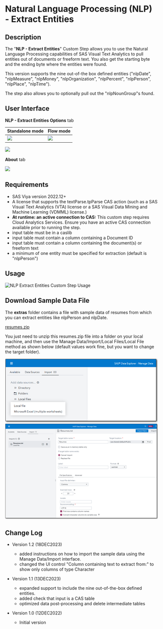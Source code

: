 # Natural Language Processing (NLP) - Extract Entities

## Description

The "**NLP - Extract Entities**" Custom Step allows you to use the Natural Language Processing capabilities of SAS Visual Text Analytics to pull entities out of documents or freeform text.  You also get the starting byte and the ending byte where the entities were found. 

This version supports the nine out-of-the box defined entities ("nlpDate", "nlpMeasure", "nlpMoney", "nlpOrganization", "nlpPercent", "nlpPerson", "nlpPlace", "nlpTime"). 
 
The step also allows you to optionally pull out the "nlpNounGroup"s found.

## User Interface


**NLP - Extract Entities Options** tab 


   | Standalone mode | Flow mode |
   | --- | --- |                  
   | ![](img/nlpEntityExtract-standalone.png) | ![](img/nlpEntityExtract-flowmode.png) |
   


   ![](img/nlpEntityExtract.png)

**About** tab

   ![](img/nlpEntityExtract_About.png)

## Requirements
* SAS Viya version 2022.12+
* A license that supports the textParse.tpParse CAS action (such as a SAS Visual Text Analytics (VTA) license or a SAS Visual Data Mining and Machine Learning (VDMML) license.)
* **At runtime: an active connection to CAS:** This custom step requires Cloud Analytics Services. Ensure you have an active CAS connection available prior to running the step.
* input table must be in a caslib
* input table must contain a column containing a Document ID
* input table must contain a column containing the document(s) or freeform text
* a minimum of one entity must be specified for extraction (default is "nlpPerson")

## Usage

![NLP Extract Entities Custom Step Usage](./img/nlpExtractEntities.gif)

## Download Sample Data File

The **extras** folder contains a file with sample data of resumes from which you can extract entities like nlpPerson and nlpDate.  

[resumes.zip](./extras/resumes.zip)

You just need to unzip this resumes.zip file into a folder on your local machine, and then use the Manage Data/Import/Local Files/Local File method as shown below (default values work fine, but you want to change the target folder).

   ![](img/sample_import1.png)
   ![](img/sample_import2.png)

## Change Log

* Version 1.2 (18DEC2023)
  * added instructions on how to import the sample data using the Manage Data/Import interface.
  * changed the UI control "Column containing text to extract from:" to show only columns of type Character 

* Version 1.1 (13DEC2023)
  * expanded support to include the nine out-of-the-box defined entities.
  * added check that input is a CAS table
  * optimized data post-processing and delete intermediate tables

* Version 1.0 (12DEC2022)  
  * Initial version   
